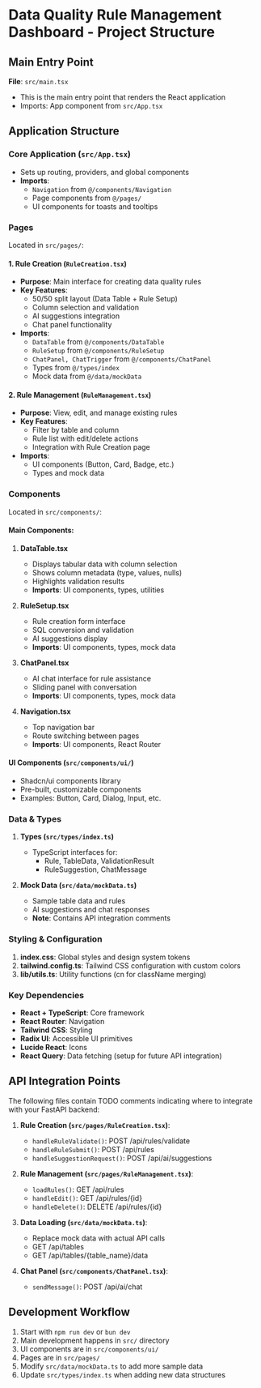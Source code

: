 # Data Quality Rule Management Dashboard - Project Structure

## Main Entry Point
**File**: `src/main.tsx`
- This is the main entry point that renders the React application
- Imports: App component from `src/App.tsx`

## Application Structure

### Core Application (`src/App.tsx`)
- Sets up routing, providers, and global components
- **Imports**:
  - `Navigation` from `@/components/Navigation`
  - Page components from `@/pages/`
  - UI components for toasts and tooltips

### Pages
Located in `src/pages/`:

#### 1. Rule Creation (`RuleCreation.tsx`)
- **Purpose**: Main interface for creating data quality rules
- **Key Features**:
  - 50/50 split layout (Data Table + Rule Setup)
  - Column selection and validation
  - AI suggestions integration
  - Chat panel functionality
- **Imports**:
  - `DataTable` from `@/components/DataTable`
  - `RuleSetup` from `@/components/RuleSetup`
  - `ChatPanel, ChatTrigger` from `@/components/ChatPanel`
  - Types from `@/types/index`
  - Mock data from `@/data/mockData`

#### 2. Rule Management (`RuleManagement.tsx`)
- **Purpose**: View, edit, and manage existing rules
- **Key Features**:
  - Filter by table and column
  - Rule list with edit/delete actions
  - Integration with Rule Creation page
- **Imports**:
  - UI components (Button, Card, Badge, etc.)
  - Types and mock data

### Components
Located in `src/components/`:

#### Main Components:
1. **DataTable.tsx**
   - Displays tabular data with column selection
   - Shows column metadata (type, values, nulls)
   - Highlights validation results
   - **Imports**: UI components, types, utilities

2. **RuleSetup.tsx**
   - Rule creation form interface
   - SQL conversion and validation
   - AI suggestions display
   - **Imports**: UI components, types, mock data

3. **ChatPanel.tsx**
   - AI chat interface for rule assistance
   - Sliding panel with conversation
   - **Imports**: UI components, types, mock data

4. **Navigation.tsx**
   - Top navigation bar
   - Route switching between pages
   - **Imports**: UI components, React Router

#### UI Components (`src/components/ui/`)
- Shadcn/ui components library
- Pre-built, customizable components
- Examples: Button, Card, Dialog, Input, etc.

### Data & Types
1. **Types (`src/types/index.ts`)**
   - TypeScript interfaces for:
     - Rule, TableData, ValidationResult
     - RuleSuggestion, ChatMessage

2. **Mock Data (`src/data/mockData.ts`)**
   - Sample table data and rules
   - AI suggestions and chat responses
   - **Note**: Contains API integration comments

### Styling & Configuration
1. **index.css**: Global styles and design system tokens
2. **tailwind.config.ts**: Tailwind CSS configuration with custom colors
3. **lib/utils.ts**: Utility functions (cn for className merging)

### Key Dependencies
- **React + TypeScript**: Core framework
- **React Router**: Navigation
- **Tailwind CSS**: Styling
- **Radix UI**: Accessible UI primitives
- **Lucide React**: Icons
- **React Query**: Data fetching (setup for future API integration)

## API Integration Points

The following files contain TODO comments indicating where to integrate with your FastAPI backend:

1. **Rule Creation (`src/pages/RuleCreation.tsx`)**:
   - `handleRuleValidate()`: POST /api/rules/validate
   - `handleRuleSubmit()`: POST /api/rules
   - `handleSuggestionRequest()`: POST /api/ai/suggestions

2. **Rule Management (`src/pages/RuleManagement.tsx`)**:
   - `loadRules()`: GET /api/rules
   - `handleEdit()`: GET /api/rules/{id}
   - `handleDelete()`: DELETE /api/rules/{id}

3. **Data Loading (`src/data/mockData.ts`)**:
   - Replace mock data with actual API calls
   - GET /api/tables
   - GET /api/tables/{table_name}/data

4. **Chat Panel (`src/components/ChatPanel.tsx`)**:
   - `sendMessage()`: POST /api/ai/chat

## Development Workflow
1. Start with `npm run dev` or `bun dev`
2. Main development happens in `src/` directory
3. UI components are in `src/components/ui/`
4. Pages are in `src/pages/`
5. Modify `src/data/mockData.ts` to add more sample data
6. Update `src/types/index.ts` when adding new data structures